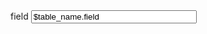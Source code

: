 <div class="form-group">
    <label for="field">field</label>
    <input required id="field" type="text" class="form-control" name="field" size="30" value="$table_name.field"/>
</div>
